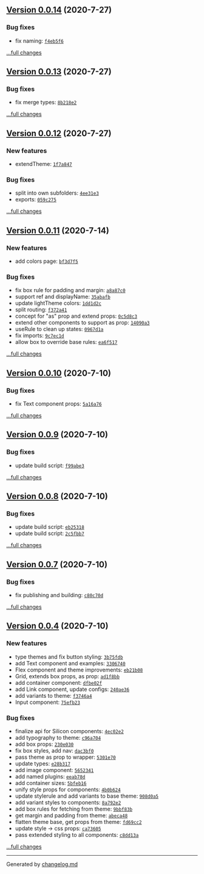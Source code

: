 ## [Version 0.0.14](https://github.com/animify/Silicon/releases/tag/v0.0.14) (2020-7-27)

### Bug fixes

- fix naming: [`f4eb5f6`](https://github.com/animify/Silicon/commit/f4eb5f6)

[...full changes](https://github.com/animify/Silicon/compare/v0.0.13...v0.0.14)

## [Version 0.0.13](https://github.com/animify/Silicon/releases/tag/v0.0.13) (2020-7-27)

### Bug fixes

- fix merge types: [`8b218e2`](https://github.com/animify/Silicon/commit/8b218e2)

[...full changes](https://github.com/animify/Silicon/compare/v0.0.12...v0.0.13)

## [Version 0.0.12](https://github.com/animify/Silicon/releases/tag/v0.0.12) (2020-7-27)

### New features

- extendTheme: [`1f7a847`](https://github.com/animify/Silicon/commit/1f7a847)

### Bug fixes

- split into own subfolders: [`4ee31e3`](https://github.com/animify/Silicon/commit/4ee31e3)
- exports: [`059c275`](https://github.com/animify/Silicon/commit/059c275)

[...full changes](https://github.com/animify/Silicon/compare/v0.0.11...v0.0.12)

## [Version 0.0.11](https://github.com/animify/Silicon/releases/tag/v0.0.11) (2020-7-14)

### New features

- add colors page: [`bf3d7f5`](https://github.com/animify/Silicon/commit/bf3d7f5)

### Bug fixes

- fix box rule for padding and margin: [`a8a87c0`](https://github.com/animify/Silicon/commit/a8a87c0)
- support ref and displayName: [`35abafb`](https://github.com/animify/Silicon/commit/35abafb)
- update lightTheme colors: [`1dd1d2c`](https://github.com/animify/Silicon/commit/1dd1d2c)
- split routing: [`f372a41`](https://github.com/animify/Silicon/commit/f372a41)
- concept for "as" prop and extend props: [`0c5d8c3`](https://github.com/animify/Silicon/commit/0c5d8c3)
- extend other components to support as prop: [`14090a3`](https://github.com/animify/Silicon/commit/14090a3)
- useRule to clean up states: [`0967d1a`](https://github.com/animify/Silicon/commit/0967d1a)
- fix imports: [`9c7ec1d`](https://github.com/animify/Silicon/commit/9c7ec1d)
- allow box to override base rules: [`ea6f517`](https://github.com/animify/Silicon/commit/ea6f517)

[...full changes](https://github.com/animify/Silicon/compare/v0.0.10...v0.0.11)

## [Version 0.0.10](https://github.com/animify/Silicon/releases/tag/v0.0.10) (2020-7-10)

### Bug fixes

- fix Text component props: [`5a16a76`](https://github.com/animify/Silicon/commit/5a16a76)

[...full changes](https://github.com/animify/Silicon/compare/v0.0.9...v0.0.10)

## [Version 0.0.9](https://github.com/animify/Silicon/releases/tag/v0.0.9) (2020-7-10)

### Bug fixes

- update build script: [`f99abe3`](https://github.com/animify/Silicon/commit/f99abe3)

[...full changes](https://github.com/animify/Silicon/compare/v0.0.8...v0.0.9)

## [Version 0.0.8](https://github.com/animify/Silicon/releases/tag/v0.0.8) (2020-7-10)

### Bug fixes

- update build script: [`eb25318`](https://github.com/animify/Silicon/commit/eb25318)
- update build script: [`2c5fbb7`](https://github.com/animify/Silicon/commit/2c5fbb7)

[...full changes](https://github.com/animify/Silicon/compare/v0.0.7...v0.0.8)

## [Version 0.0.7](https://github.com/animify/Silicon/releases/tag/v0.0.7) (2020-7-10)

### Bug fixes

- fix publishing and building: [`c80c70d`](https://github.com/animify/Silicon/commit/c80c70d)

[...full changes](https://github.com/animify/Silicon/compare/v0.0.6...v0.0.7)

## [Version 0.0.4](https://github.com/animify/Silicon/releases/tag/v0.0.4) (2020-7-10)

### New features

- type themes and fix button styling: [`3b75fdb`](https://github.com/animify/Silicon/commit/3b75fdb)
- add Text component and examples: [`3306740`](https://github.com/animify/Silicon/commit/3306740)
- Flex component and theme improvements: [`eb21b08`](https://github.com/animify/Silicon/commit/eb21b08)
- Grid, extends box props, as prop: [`ad1f8bb`](https://github.com/animify/Silicon/commit/ad1f8bb)
- add container component: [`dfbe02f`](https://github.com/animify/Silicon/commit/dfbe02f)
- add Link component, update configs: [`240ae36`](https://github.com/animify/Silicon/commit/240ae36)
- add variants to theme: [`f3746a4`](https://github.com/animify/Silicon/commit/f3746a4)
- Input component: [`75efb23`](https://github.com/animify/Silicon/commit/75efb23)

### Bug fixes

- finalize api for Silicon components: [`4ec02e2`](https://github.com/animify/Silicon/commit/4ec02e2)
- add typography to theme: [`c96a704`](https://github.com/animify/Silicon/commit/c96a704)
- add box props: [`230e030`](https://github.com/animify/Silicon/commit/230e030)
- fix box styles, add nav: [`dac3bf0`](https://github.com/animify/Silicon/commit/dac3bf0)
- pass theme as prop to wrapper: [`5301e70`](https://github.com/animify/Silicon/commit/5301e70)
- update types: [`e28b317`](https://github.com/animify/Silicon/commit/e28b317)
- add image component: [`5652341`](https://github.com/animify/Silicon/commit/5652341)
- add named plugins: [`eeab78d`](https://github.com/animify/Silicon/commit/eeab78d)
- add container sizes: [`5bfeb16`](https://github.com/animify/Silicon/commit/5bfeb16)
- unify style props for components: [`4b0b624`](https://github.com/animify/Silicon/commit/4b0b624)
- update stylerule and add variants to base theme: [`908d0a5`](https://github.com/animify/Silicon/commit/908d0a5)
- add variant styles to components: [`8a792e2`](https://github.com/animify/Silicon/commit/8a792e2)
- add box rules for fetching from theme: [`9bbf83b`](https://github.com/animify/Silicon/commit/9bbf83b)
- get margin and padding from theme: [`abeca48`](https://github.com/animify/Silicon/commit/abeca48)
- flatten theme base, get props from theme: [`fd69cc2`](https://github.com/animify/Silicon/commit/fd69cc2)
- update style -> css props: [`ca73605`](https://github.com/animify/Silicon/commit/ca73605)
- pass extended styling to all components: [`c8dd13a`](https://github.com/animify/Silicon/commit/c8dd13a)

[...full changes](https://github.com/animify/Silicon/compare/v0.0.3...v0.0.4)


---

Generated by [changelog.md](https://github.com/egoist/changelog.md)
